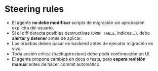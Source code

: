 # Steering rules

- El agente **no debe modificar** scripts de migración sin aprobación explícita del usuario.
- Si el diff detecta posibles destructivas (`DROP TABLE`, índices…), debe **alertar y detener** antes de aplicar.
- Las pruebas deben pasar en backend antes de ejecutar migración en vivo.
- Toda acción crítica (backup/restore) debe pedir confirmación en UI.
- El agente propone cambios en docs o tests, pero **espera revisión manual** antes de hacer commit automático.
